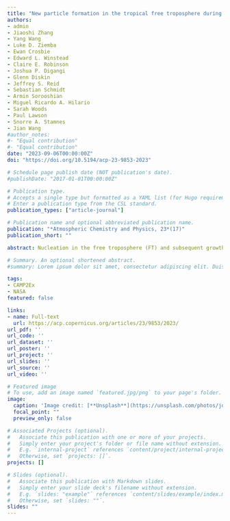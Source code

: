 ```yaml
---
title: "New particle formation in the tropical free troposphere during CAMP2Ex: statistics and impact of emission sources, convective activity, and synoptic conditions"
authors:
- admin
- Jiaoshi Zhang
- Yang Wang
- Luke D. Ziemba
- Ewan Crosbie
- Edward L. Winstead
- Claire E. Robinson
- Joshua P. Digangi
- Glenn Diskin
- Jeffrey S. Reid
- Sebastian Schmidt
- Armin Sorooshian
- Miguel Ricardo A. Hilario
- Sarah Woods
- Paul Lawson
- Snorre A. Stamnes
- Jian Wang
#author_notes:
#- "Equal contribution"
#- "Equal contribution"
date: "2023-09-06T00:00:00Z"
doi: "https://doi.org/10.5194/acp-23-9853-2023"

# Schedule page publish date (NOT publication's date).
#publishDate: "2017-01-01T00:00:00Z"

# Publication type.
# Accepts a single type but formatted as a YAML list (for Hugo requirements).
# Enter a publication type from the CSL standard.
publication_types: ["article-journal"]

# Publication name and optional abbreviated publication name.
publication: "*Atmospheric Chemistry and Physics, 23*(17)"
publication_short: ""

abstract: Nucleation in the free troposphere (FT) and subsequent growth of new particles represent a globally important source of cloud condensation nuclei (CCN). Whereas new particle formation (NPF) has been shown to occur frequently in the upper troposphere over tropical oceans, there have been few studies of NPF at lower altitudes. In addition, the impact of urban emissions and biomass burning on the NPF in tropical marine FT remains poorly understood. In this study, we examine NPF in the lower and mid-troposphere (3–8.5 km) over the tropical ocean and coastal region using airborne measurements during the recent Cloud, Aerosol and Monsoon Processes Philippines Experiment (CAMP2Ex). NPF was mostly observed above 5.5 km and coincided with elevated relative humidity (RH) and reduced condensation sink (CS), suggesting that NPF occurs in convective cloud outflow. The frequency of NPF increases with altitude, reaching ∼ 50 % above 8 km. An abrupt decrease in NPF frequency coincides with early monsoon transition and is attributed to increased CS resulting from reduced convective activity and more frequent transport of aged urban plumes. Surprisingly, a large fraction of NPF events in background air were observed in the early morning, and the NPF is likely made possible by very low CS despite low actinic flux. Convectively detrained biomass-burning plumes and fresh urban emissions enhance NPF as a result of elevated precursor concentrations and scavenging of pre-existing particles. In contrast, NPF is suppressed in aged urban plumes where the reactive precursors are mostly consumed, while CS remains relatively high. This study shows a strong impact of urban and biomass-burning emissions on the NPF in tropical marine FT. The results also illustrate the competing influences of different variables and interactions among anthropogenic emissions, convective clouds, and meteorology, which lead to NPF under a variety of conditions in tropical marine environments.

# Summary. An optional shortened abstract.
#summary: Lorem ipsum dolor sit amet, consectetur adipiscing elit. Duis posuere tellus ac convallis placerat. Proin tincidunt magna sed ex sollicitudin condimentum.

tags:
- CAMP2Ex
- NASA
featured: false

links:
- name: Full-text
  url: https://acp.copernicus.org/articles/23/9853/2023/
url_pdf: ''
url_code: ''
url_dataset: ''
url_poster: ''
url_project: ''
url_slides: ''
url_source: ''
url_video: ''

# Featured image
# To use, add an image named `featured.jpg/png` to your page's folder. 
image:
  caption: 'Image credit: [**Unsplash**](https://unsplash.com/photos/jdD8gXaTZsc)'
  focal_point: ""
  preview_only: false

# Associated Projects (optional).
#   Associate this publication with one or more of your projects.
#   Simply enter your project's folder or file name without extension.
#   E.g. `internal-project` references `content/project/internal-project/index.md`.
#   Otherwise, set `projects: []`.
projects: []

# Slides (optional).
#   Associate this publication with Markdown slides.
#   Simply enter your slide deck's filename without extension.
#   E.g. `slides: "example"` references `content/slides/example/index.md`.
#   Otherwise, set `slides: ""`.
slides: ""
---
```


